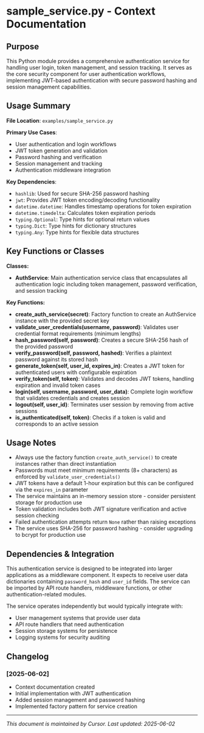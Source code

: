# sample_service.py - Context Documentation

## Purpose

This Python module provides a comprehensive authentication service for handling user login, token management, and session tracking. It serves as the core security component for user authentication workflows, implementing JWT-based authentication with secure password hashing and session management capabilities.

## Usage Summary

**File Location**: `examples/sample_service.py`

**Primary Use Cases**:

- User authentication and login workflows
- JWT token generation and validation
- Password hashing and verification
- Session management and tracking
- Authentication middleware integration

**Key Dependencies**:

- `hashlib`: Used for secure SHA-256 password hashing
- `jwt`: Provides JWT token encoding/decoding functionality
- `datetime.datetime`: Handles timestamp operations for token expiration
- `datetime.timedelta`: Calculates token expiration periods
- `typing.Optional`: Type hints for optional return values
- `typing.Dict`: Type hints for dictionary structures
- `typing.Any`: Type hints for flexible data structures

## Key Functions or Classes

**Classes:**

- **AuthService**: Main authentication service class that encapsulates all authentication logic including token management, password verification, and session tracking

**Key Functions:**

- **create_auth_service(secret)**: Factory function to create an AuthService instance with the provided secret key
- **validate_user_credentials(username, password)**: Validates user credential format requirements (minimum lengths)
- **hash_password(self, password)**: Creates a secure SHA-256 hash of the provided password
- **verify_password(self, password, hashed)**: Verifies a plaintext password against its stored hash
- **generate_token(self, user_id, expires_in)**: Creates a JWT token for authenticated users with configurable expiration
- **verify_token(self, token)**: Validates and decodes JWT tokens, handling expiration and invalid token cases
- **login(self, username, password, user_data)**: Complete login workflow that validates credentials and creates session
- **logout(self, user_id)**: Terminates user session by removing from active sessions
- **is_authenticated(self, token)**: Checks if a token is valid and corresponds to an active session

## Usage Notes

- Always use the factory function `create_auth_service()` to create instances rather than direct instantiation
- Passwords must meet minimum requirements (8+ characters) as enforced by `validate_user_credentials()`
- JWT tokens have a default 1-hour expiration but this can be configured via the `expires_in` parameter
- The service maintains an in-memory session store - consider persistent storage for production use
- Token validation includes both JWT signature verification and active session checking
- Failed authentication attempts return `None` rather than raising exceptions
- The service uses SHA-256 for password hashing - consider upgrading to bcrypt for production use

## Dependencies & Integration

This authentication service is designed to be integrated into larger applications as a middleware component. It expects to receive user data dictionaries containing `password_hash` and `user_id` fields. The service can be imported by API route handlers, middleware functions, or other authentication-related modules.

The service operates independently but would typically integrate with:

- User management systems that provide user data
- API route handlers that need authentication
- Session storage systems for persistence
- Logging systems for security auditing

## Changelog

### [2025-06-02]

- Context documentation created
- Initial implementation with JWT authentication
- Added session management and password hashing
- Implemented factory pattern for service creation

---

_This document is maintained by Cursor. Last updated: 2025-06-02_
